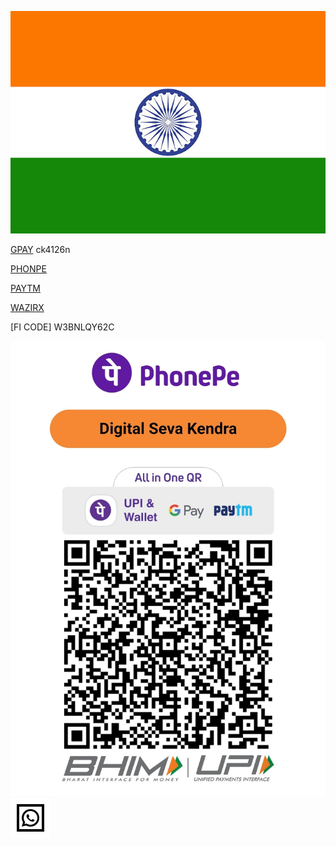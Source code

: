 ![Refferal](/flag.png)

[GPAY](https://g.co/payinvite/ck4126n) ck4126n

[PHONPE](https://phon.pe/ru_rajeiwezo)

[PAYTM](https://p.paytm.me/xCTH/7d6b098a)

[WAZIRX](https://wazirx.com/invite/qv6b4ar8)

[FI CODE] W3BNLQY62C


![phonepe Merchant](/qr11.jpg)
[![Whatsapp Msg](/whatsapp.svg)](http://wa.me/918001005656?text=Hi!)
